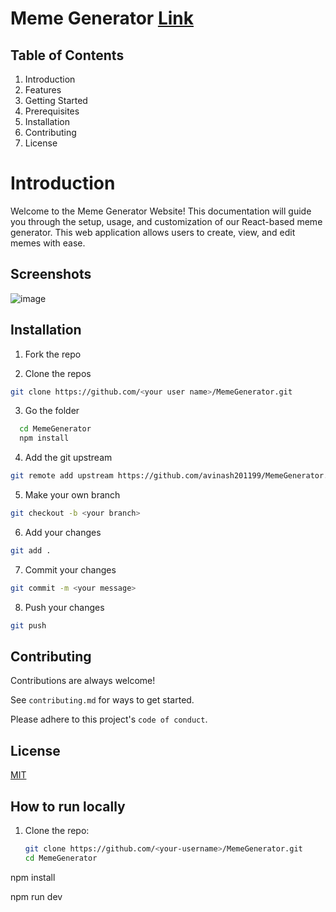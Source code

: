 
# Meme Generator [Link](https://meme-generator-three-psi.vercel.app/)

## Table of Contents
1. Introduction
2. Features
3. Getting Started
4. Prerequisites
5. Installation
6. Contributing
7. License


# Introduction
Welcome to the Meme Generator Website! This documentation will guide you through the setup, usage, and customization of our React-based meme generator. This web application allows users to create, view, and edit memes with ease.



## Screenshots

![image](https://github.com/avinash201199/MemeGenerator/assets/61057666/b80b2277-8d3b-4f4f-bca4-9a7e810d51bb)





## Installation

1. Fork the repo

2. Clone the repos 
```bash 
git clone https://github.com/<your user name>/MemeGenerator.git
```
3. Go the folder

```bash
  cd MemeGenerator
  npm install 
```

4. Add the git upstream
```bash 
git remote add upstream https://github.com/avinash201199/MemeGenerator.git
```

5. Make your own branch
``` bash
git checkout -b <your branch> 
```

6. Add your changes
```bash 
git add .
```
7. Commit your changes
```bash 
git commit -m <your message>
```
8. Push your changes
```bash 
git push
```

## Contributing

Contributions are always welcome!

See `contributing.md` for ways to get started.

Please adhere to this project's `code of conduct`.

## License

[MIT](https://choosealicense.com/licenses/mit/)



## How to run locally

1. Clone the repo:
   ```bash
   git clone https://github.com/<your-username>/MemeGenerator.git
   cd MemeGenerator


npm install


npm run dev


